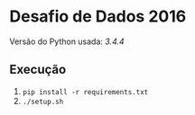 # Desafio de Dados 2016

Versão do Python usada: *3.4.4*

## Execução
1. `pip install -r requirements.txt`
2. `./setup.sh`
